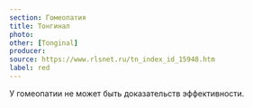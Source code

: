 ```yaml
---
section: Гомеопатия
title: Тонгинал
photo: 
other: [Tonginal]
producer: 
source: https://www.rlsnet.ru/tn_index_id_15948.htm
label: red
---
```


У гомеопатии не может быть доказательств эффективности.
